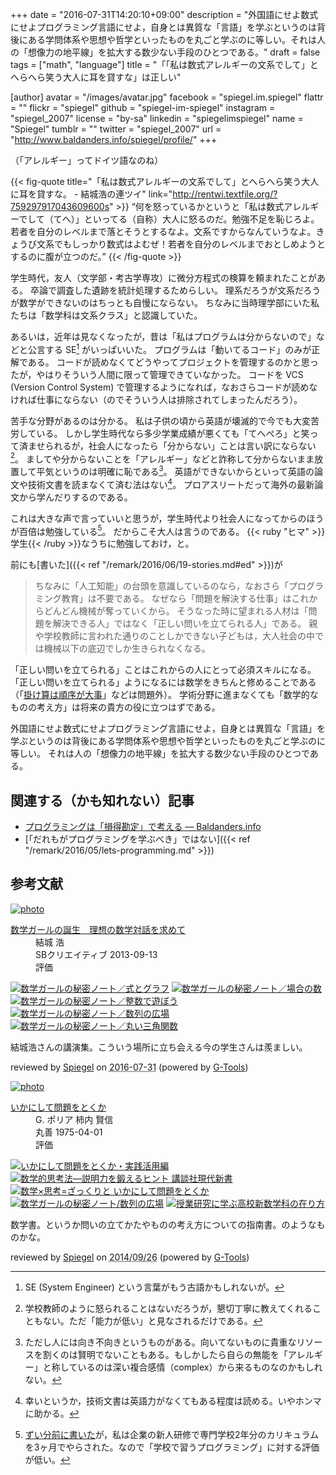 +++
date = "2016-07-31T14:20:10+09:00"
description = "外国語にせよ数式にせよプログラミング言語にせよ，自身とは異質な「言語」を学ぶというのは背後にある学問体系や思想や哲学といったものを丸ごと学ぶのに等しい。それは人の「想像力の地平線」を拡大する数少ない手段のひとつである。"
draft = false
tags = ["math", "language"]
title = "「「私は数式アレルギーの文系でして」とへらへら笑う大人に耳を貸すな」は正しい"

[author]
  avatar = "/images/avatar.jpg"
  facebook = "spiegel.im.spiegel"
  flattr = ""
  flickr = "spiegel"
  github = "spiegel-im-spiegel"
  instagram = "spiegel_2007"
  license = "by-sa"
  linkedin = "spiegelimspiegel"
  name = "Spiegel"
  tumblr = ""
  twitter = "spiegel_2007"
  url = "http://www.baldanders.info/spiegel/profile/"
+++

（「アレルギー」ってドイツ語なのね）

{{< fig-quote title="「私は数式アレルギーの文系でして」とへらへら笑う大人に耳を貸すな。 - 結城浩の連ツイ" link="http://rentwi.textfile.org/?759297917043609600s" >}}
<q>何を怒っているかというと「私は数式アレルギーでして（てへ）」といってる（自称）大人に怒るのだ。勉強不足を恥じろよ。若者を自分のレベルまで落とそうとするなよ。文系ですからなんていうなよ。きょうび文系でもしっかり数式はよむぜ！若者を自分のレベルまでおとしめようとするのに腹が立つのだ。</q>
{{< /fig-quote >}}

学生時代，友人（文学部・考古学専攻）に微分方程式の検算を頼まれたことがある。
卒論で調査した遺跡を統計処理するためらしい。
理系だろうが文系だろうが数学ができないのはちっとも自慢にならない。
ちなみに当時理学部にいた私たちは「数学科は文系クラス」と認識していた。

あるいは，近年は見なくなったが，昔は「私はプログラムは分からないので」などと公言する SE[^se] がいっぱいいた。
プログラムは「動いてるコード」のみが正解である。
コードが読めなくてどうやってプロジェクトを管理するのかと思ったが，やはりそういう人間に限って管理できていなかった。
コードを VCS (Version Control System) で管理するようになれば，なおさらコードが読めなければ仕事にならない（のでそういう人は排除されてしまったんだろう）。

[^se]: SE (System Engineer) という言葉がもう古語かもしれないが。

苦手な分野があるのは分かる。
私は子供の頃から英語が壊滅的で今でも大変苦労している。
しかし学生時代なら多少学業成績が悪くても「てへぺろ」と笑って済ませられるが，社会人になったら「分からない」ことは言い訳にならない[^0]。
ましてや分からないことを「アレルギー」などと詐称して分からないまま放置して平気というのは明確に恥である[^1]。
英語ができないからといって英語の論文や技術文書を読まなくて済む法はない[^e]。
プロアスリートだって海外の最新論文から学んだりするのである。

[^0]: 学校教師のように怒られることはないだろうが，懇切丁寧に教えてくれることもない。ただ「能力が低い」と見なされるだけである。
[^1]: ただし人には向き不向きというものがある。向いてないものに貴重なリソースを割くのは賢明でないこともある。もしかしたら自らの無能を「アレルギー」と称しているのは深い複合感情（complex）から来るものなのかもしれない。
[^e]: 幸いというか，技術文書は英語力がなくてもある程度は読める。いやホンマに助かる。

これは大きな声で言っていいと思うが，学生時代より社会人になってからのほうが百倍は勉強している[^s]。
だからこそ大人は言うのである。
{{< ruby "ヒマ" >}}学生{{< /ruby >}}なうちに勉強しておけ，と。

[^s]: [ずい分前に書いた](http://www.baldanders.info/spiegel/log2/000529.shtml "私はこうしてプログラミングを覚えた — Baldanders.info")が，私は企業の新人研修で専門学校2年分のカリキュラムを3ヶ月でやらされた。なので「学校で習うプログラミング」に対する評価が低い。

前にも[書いた]({{< ref "/remark/2016/06/19-stories.md#ed" >}})が

> ちなみに「人工知能」の台頭を意識しているのなら，なおさら「プログラミング教育」は不要である。 なぜなら「問題を解決する仕事」はこれからどんどん機械が奪っていくから。 そうなった時に望まれる人材は「問題を解決できる人」ではなく「正しい問いを立てられる人」である。 親や学校教師に言われた通りのことしかできない子どもは，大人社会の中では機械以下の底辺でしか生きられなくなる。

「正しい問いを立てられる」ことはこれからの人にとって必須スキルになる。
「正しい問いを立てられる」ようになるには数学をきちんと修めることである（「[掛け算は順序が大事](http://www.baldanders.info/spiegel/log2/000744.shtml "日本の「算数」は壊れてる？ — Baldanders.info")」などは問題外）。
学術分野に進まなくても「数学的なものの考え方」は将来の貴方の役に立つはずである。

外国語にせよ数式にせよプログラミング言語にせよ，自身とは異質な「言語」を学ぶというのは背後にある学問体系や思想や哲学といったものを丸ごと学ぶのに等しい。
それは人の「想像力の地平線」を拡大する数少ない手段のひとつである。

## 関連する（かも知れない）記事

- [プログラミングは「損得勘定」で考える — Baldanders.info](http://www.baldanders.info/spiegel/log2/000868.shtml)
- [「だれもがプログラミングを学ぶべき」ではない]({{< ref "/remark/2016/05/lets-programming.md" >}})

## 参考文献

<div class="hreview" ><a class="item url" href="http://www.amazon.co.jp/exec/obidos/ASIN/B00NAQA33A/baldandersinf-22/"><img src="http://ecx.images-amazon.com/images/I/41hSKEDU3zL._SL160_.jpg" alt="photo" class="photo"  /></a><dl ><dt class="fn"><a class="item url" href="http://www.amazon.co.jp/exec/obidos/ASIN/B00NAQA33A/baldandersinf-22/">数学ガールの誕生　理想の数学対話を求めて</a></dt><dd>結城 浩 </dd><dd>SBクリエイティブ 2013-09-13</dd><dd>評価<abbr class="rating" title="5"><img src="http://g-images.amazon.com/images/G/01/detail/stars-5-0.gif" alt="" /></abbr> </dd></dl><p class="similar"><a href="http://www.amazon.co.jp/exec/obidos/ASIN/B00L0PDMIQ/baldandersinf-22/" target="_top"><img src="http://images.amazon.com/images/P/B00L0PDMIQ.09._SCTHUMBZZZ_.jpg"  alt="数学ガールの秘密ノート／式とグラフ"  /></a> <a href="http://www.amazon.co.jp/exec/obidos/ASIN/B01EL08HVS/baldandersinf-22/" target="_top"><img src="http://images.amazon.com/images/P/B01EL08HVS.09._SCTHUMBZZZ_.jpg"  alt="数学ガールの秘密ノート／場合の数"  /></a> <a href="http://www.amazon.co.jp/exec/obidos/ASIN/B00L0PDMJ0/baldandersinf-22/" target="_top"><img src="http://images.amazon.com/images/P/B00L0PDMJ0.09._SCTHUMBZZZ_.jpg"  alt="数学ガールの秘密ノート／整数で遊ぼう"  /></a> <a href="http://www.amazon.co.jp/exec/obidos/ASIN/B00W6NCLL0/baldandersinf-22/" target="_top"><img src="http://images.amazon.com/images/P/B00W6NCLL0.09._SCTHUMBZZZ_.jpg"  alt="数学ガールの秘密ノート／数列の広場"  /></a> <a href="http://www.amazon.co.jp/exec/obidos/ASIN/B00W6NCLJM/baldandersinf-22/" target="_top"><img src="http://images.amazon.com/images/P/B00W6NCLJM.09._SCTHUMBZZZ_.jpg"  alt="数学ガールの秘密ノート／丸い三角関数"  /></a> </p>
<p class="description">結城浩さんの講演集。こういう場所に立ち会える今の学生さんは羨ましい。</p>
<p class="gtools" >reviewed by <a href='#maker' class='reviewer'>Spiegel</a> on <abbr class="dtreviewed" title="2016-07-31">2016-07-31</abbr> (powered by <a href="http://www.goodpic.com/mt/aws/index.html" >G-Tools</a>)</p>
</div>

<div class="hreview" ><a class="item url" href="http://www.amazon.co.jp/exec/obidos/ASIN/4621045938/baldandersinf-22/"><img src="http://ecx.images-amazon.com/images/I/51XGP8AFX2L._SL160_.jpg" alt="photo" class="photo"  /></a><dl ><dt class="fn"><a class="item url" href="http://www.amazon.co.jp/exec/obidos/ASIN/4621045938/baldandersinf-22/">いかにして問題をとくか</a></dt><dd>G. ポリア 柿内 賢信 </dd><dd>丸善 1975-04-01</dd><dd>評価<abbr class="rating" title="4"><img src="http://g-images.amazon.com/images/G/01/detail/stars-4-0.gif" alt="" /></abbr> </dd></dl><p class="similar"><a href="http://www.amazon.co.jp/exec/obidos/ASIN/4621085298/baldandersinf-22/" target="_top"><img src="http://images.amazon.com/images/P/4621085298.09._SCTHUMBZZZ_.jpg"  alt="いかにして問題をとくか・実践活用編"  /></a> <a href="http://www.amazon.co.jp/exec/obidos/ASIN/4061497863/baldandersinf-22/" target="_top"><img src="http://images.amazon.com/images/P/4061497863.09._SCTHUMBZZZ_.jpg"  alt="数学的思考法―説明力を鍛えるヒント  講談社現代新書"  /></a> <a href="http://www.amazon.co.jp/exec/obidos/ASIN/462108819X/baldandersinf-22/" target="_top"><img src="http://images.amazon.com/images/P/462108819X.09._SCTHUMBZZZ_.jpg"  alt="数学×思考=ざっくりと  いかにして問題をとくか"  /></a> <a href="http://www.amazon.co.jp/exec/obidos/ASIN/4797375698/baldandersinf-22/" target="_top"><img src="http://images.amazon.com/images/P/4797375698.09._SCTHUMBZZZ_.jpg"  alt="数学ガールの秘密ノート/数列の広場"  /></a> <a href="http://www.amazon.co.jp/exec/obidos/ASIN/4185086180/baldandersinf-22/" target="_top"><img src="http://images.amazon.com/images/P/4185086180.09._SCTHUMBZZZ_.jpg"  alt="授業研究に学ぶ高校新数学科の在り方"  /></a> </p>
<p class="description" >数学書。というか問いの立てかたやものの考え方についての指南書。のようなものかな。</p>
<p class="gtools" >reviewed by <a href="#maker" class="reviewer">Spiegel</a> on <abbr class="dtreviewed" title="2014-09-26">2014/09/26</abbr> (powered by <a href="http://www.goodpic.com/mt/aws/index.html">G-Tools</a>)</p>
</div>
